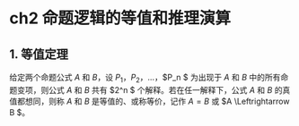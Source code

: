 # ch2 命题逻辑的等值和推理演算

## 1. 等值定理

给定两个命题公式 $A$ 和 $B$，设 $P_1$，$P_2$，$\dots$，$P_n $ 为出现于 $A$ 和 $B$ 中的所有命题变项，则公式 $A$ 和 $B$ 共有 $2^n $ 个解释。若在任一解释下，公式 $A$ 和 $B$ 的真值都想同，则称 $A$ 和 $B$ 是等值的、或称等价，记作 $A = B$ 或 $A \Leftrightarrow B $。